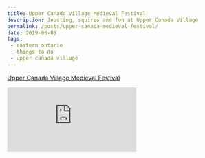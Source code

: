 ```yaml
---
title: Upper Canada Village Medieval Festival
description: Jousting, squires and fun at Upper Canada Village 
permalink: /posts/upper-canada-medieval-festival/
date: 2019-06-08
tags:
 - eastern ontario
 - things to do
 - upper canada village
---
```


[Upper Canada Village Medieval Festival](https://www.uppercanadavillage.com/events/medieval-festival/ "Upper Canada Village Medieval Festival")

<div class="google-map">
<iframe title="Google Map" src="https://www.google.com/maps/embed?pb=!1m18!1m12!1m3!1d2823.866322860446!2d-75.07055858458826!3d44.94638537909829!2m3!1f0!2f0!3f0!3m2!1i1024!2i768!4f13.1!3m3!1m2!1s0x4ccc38264fd7d3bf%3A0xa0bcee221eb6e060!2sUpper+Canada+Village!5e0!3m2!1sen!2sca!4v1563720888582!5m2!1sen!2sca" frameborder="0" style="border:0" allowfullscreen></iframe>
</div>